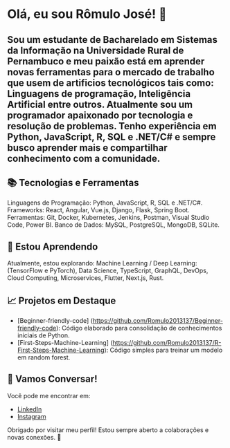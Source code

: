 # Olá, eu sou Rômulo José! 👋

## Sou um estudante de Bacharelado em Sistemas da Informação na Universidade Rural de Pernambuco e meu paixão está em aprender novas ferramentas para o mercado de trabalho que usem de artificios tecnológicos tais como: Linguagens de programação, Inteligência Artificial entre outros. Atualmente sou um programador apaixonado por tecnologia e resolução de problemas. Tenho experiência em Python, JavaScript, R, SQL e .NET/C# e sempre busco aprender mais e compartilhar conhecimento com a comunidade.



## 📚 Tecnologias e Ferramentas

Linguagens de Programação: Python, JavaScript, R, SQL e .NET/C#.
Frameworks: React, Angular, Vue.js, Django, Flask, Spring Boot.
Ferramentas: Git, Docker, Kubernetes, Jenkins, Postman, Visual Studio Code, Power BI.
Banco de Dados: MySQL, PostgreSQL, MongoDB, SQLite.

## 🌱 Estou Aprendendo

Atualmente, estou explorando: Machine Learning / Deep Learning:  (TensorFlow e PyTorch), Data Science, TypeScript, GraphQL, DevOps, Cloud Computing, Microservices, Flutter, Next.js, Rust.

## 📈 Projetos em Destaque

- [Beginner-friendly-code] (https://github.com/Romulo2013137/Beginner-friendly-code): Código elaborado para consolidação de conhecimentos iniciais de Python.
- [First-Steps-Machine-Learning] (https://github.com/Romulo2013137/R-First-Steps-Machine-Learning): Código simples para treinar um modelo em random forest.


## 💬 Vamos Conversar!

Você pode me encontrar em:

- [LinkedIn](https://www.linkedin.com/in/r%C3%B4mulo-jos%C3%A9-bignetti-veloso/)
- [Instagram](https://www.instagram.com/romulo.jose.bignetti/)


Obrigado por visitar meu perfil! Estou sempre aberto a colaborações e novas conexões. 🚀
